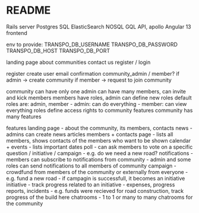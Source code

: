# README

Rails server
Postgres SQL
ElasticSearch NOSQL 
GQL API, apollo
Angular 13 frontend


env to provide:
TRANSPO_DB_USERNAME
TRANSPO_DB_PASSWORD
TRANSPO_DB_HOST
TRANSPO_DB_PORT




landing page
	about
	communities
	contact us
	register / login

register
	create user
	email confirmation
	community_admin / member?
		if admin -> create community
		if member -> request to join community

community
	can have only one admin
	can have many members, can invite and kick members
	members have roles, admin can define new roles
	default roles are: admin, member
		- admin: can do everything
		- member: can view everything
	roles define access rights to community features
	community has many features

features
	landing page
		- about the community, its members, contacts
	news
		- admins can create news articles
	members + contacts page
		- lists all members, shows contacts of the members who want to be shown
	calendar + events
		- lists important dates
	poll
		- can ask members to vote on a specific question / initiative / campaign
		- e.g. do we need a new road?
	notifications
		- members can subscribe to notifications from community 
		- admin and some roles can send notifications to all members of community
	campaign
		- crowdfund from members of the community or externally from everyone
		- e.g. fund a new road
		- if campagin is successfull, it becomes an initiative
	initiative
		- track progress related to an initiative
			- expenses, progress reports, incidents
		- e.g. funds were recieved for road construction, track progress of the build here
	chatrooms
		- 1 to 1 or many to many chatrooms for the community

